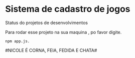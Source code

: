 <h1> Sistema de cadastro de jogos</h1>

Status do projetos de desenvolvimentos

Para rodar  esse projeto na sua maquina , po favor digite.
```
npm app.js.
```
























#NICOLE É CORNA, FEIA, FEDIDA E CHATA#
